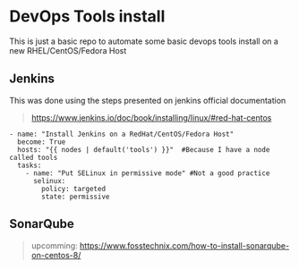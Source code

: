 # DevOps Tools install
This is just a basic repo to automate some basic devops tools install on a new RHEL/CentOS/Fedora Host

## Jenkins
This was done using the steps presented on jenkins official documentation

> https://www.jenkins.io/doc/book/installing/linux/#red-hat-centos

```
- name: "Install Jenkins on a RedHat/CentOS/Fedora Host"
  become: True
  hosts: "{{ nodes | default('tools') }}"  #Because I have a node called tools
  tasks:
    - name: "Put SELinux in permissive mode" #Not a good practice
      selinux:
        policy: targeted
        state: permissive
```

## SonarQube

> upcomming: https://www.fosstechnix.com/how-to-install-sonarqube-on-centos-8/